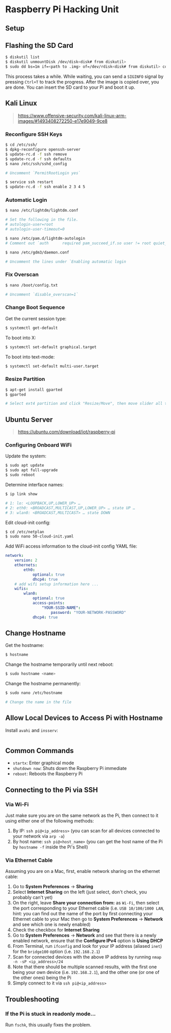 # Raspberry Pi Hacking Unit

## Setup

## Flashing the SD Card

```sh
$ diskutil list
$ diskutil unmountDisk /dev/disk<disk# from diskutil>
$ sudo dd bs=1m if=<path to .img> of=/dev/rdisk<disk# from diskutil> conv=sync
```

This process takes a while. While waiting, you can send a `SIGINFO` signal by pressing `Ctrl+T` to track the progress. After the image is copied over, you are done. You can insert the SD card to your Pi and boot it up.

## Kali Linux

> https://www.offensive-security.com/kali-linux-arm-images/#1493408272250-e17e9049-9ce8

### Reconfigure SSH Keys

```sh
$ cd /etc/ssh/
$ dpkg-reconfigure openssh-server
$ update-rc.d -f ssh remove
$ update-rc.d -f ssh defaults
$ nano /etc/ssh/sshd_config

# Uncomment `PermitRootLogin yes`

$ service ssh restart
$ update-rc.d -f ssh enable 2 3 4 5
```

### Automatic Login

```sh
$ nano /etc/lightdm/lightdm.conf

# Set the following in the file.
# autologin-user=root
# autologin-user-timeout=0

$ nano /etc/pam.d/lightdm-autologin
# Comment out `auth      required pam_succeed_if.so user != root quiet_success`
```

```sh
$ nano /etc/gdm3/daemon.conf

# Uncomment the lines under `Enabling automatic login
```

### Fix Overscan

```sh
$ nano /boot/config.txt

# Uncomment `disable_overscan=1`
```

### Change Boot Sequence

Get the current session type:

```sh
$ systemctl get-default
```

To boot into X:

```sh
$ systemctl set-default graphical.target
```

To boot into text-mode:

```sh
$ systemctl set-default multi-user.target
```

### Resize Partition

```sh
$ apt-get install gparted
$ gparted

# Select ext4 partition and click "Resize/Move", then move slider all the way to the right so that "Free spacie following (MiB):" is 0.
```

## Ubuntu Server

> https://ubuntu.com/download/iot/raspberry-pi

### Configuring Onboard WiFi

Update the system:

```sh
$ sudo apt update
$ sudo apt full-upgrade
$ sudo reboot
```

Determine interface names:

```sh
$ ip link show

# 1: lo: <LOOPBACK,UP,LOWER_UP> …
# 2: eth0: <BROADCAST,MULTICAST,UP,LOWER_UP> … state UP …
# 3: wlan0: <BROADCAST,MULTICAST> … state DOWN
```

Edit cloud-init config:

```sh
$ cd /etc/netplan
$ sudo nano 50-cloud-init.yaml
```

Add WiFi access information to the cloud-init config YAML file:

```yaml
network:
    version: 2
    ethernets:
        eth0:
            optional: true
            dhcp4: true
    # add wifi setup information here ...
    wifis:
        wlan0:
            optional: true
            access-points:
                "YOUR-SSID-NAME":
                    password: "YOUR-NETWORK-PASSWORD"
            dhcp4: true
```

## Change Hostname

Get the hostname:

```sh
$ hostname
```

Change the hostname temporarily until next reboot:

```sh
$ sudo hostname <name>
```

Change the hostname permanently:

```sh
$ sudo nano /etc/hostname

# Change the name in the file
```

## Allow Local Devices to Access Pi with Hostname

Install `avahi` and `insserv`:

```sh
```

## Common Commands

- `startx`: Enter graphical mode
- `shutdown now`: Shuts down the Raspberry Pi immediate
- `reboot`: Reboots the Raspberry Pi

## Connecting to the Pi via SSH

### Via Wi-Fi

Just make sure you are on the same network as the Pi, then connect to it using either one of the following methods:
1. By IP: `ssh pi@<ip_address>` (you can scan for all devices connected to your network via `arp -a`)
2. By host name: `ssh pi@<host_name>` (you can get the host name of the Pi by `hostname -f` inside the Pi's Shell)

### Via Ethernet Cable

Assuming you are on a Mac, first, enable network sharing on the ethernet cable:
1. Go to **System Preferences** -> **Sharing**
2. Select **Internet Sharing** on the left (just select, don't check, you probably can't yet)
3. On the right, leave **Share your connection from:** as `Wi-Fi`, then select the port corresponding to your Ethernet cable (i.e. `USB 10/100/1000 LAN`, hint: you can find out the name of the port by first connecting your Ethernet cable to your Mac then go to **System Preferences** -> **Network** and see which one is newly enabled)
4. Check the checkbox for **Internet Sharing**
5. Go to **System Preferences** -> **Network** and see that there is a newly enabled network, ensure that the **Configure IPv4** option is **Using DHCP**
6. From Terminal, run `ifconfig` and look for your IP address (aliased `inet`) for the `bridge100` option (i.e. `192.168.2.1`)
7. Scan for connected devices with the above IP address by running `nmap -n -sP <ip_address>/24`
8. Note that there should be multiple scanned results, with the first one being your own device (i.e. `192.168.2.1`), and the other one (or one of the other ones) being the Pi
9. Simply connect to it via `ssh pi@<ip_address>`

## Troubleshooting

### If the Pi is stuck in readonly mode...

Run `fschk`, this usually fixes the problem.
